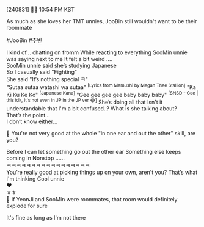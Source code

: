 [240831] 🐣💭 10:54 PM KST

As much as she loves her TMT unnies, JooBin still wouldn't want to be their roommate

#JooBin #주빈

I kind of... chatting on fromm
While reacting to everything SooMin unnie was saying next to me
It felt a bit weird
….  
SooMin unnie said she’s studying Japanese  
So I casually said "Fighting"  
She said "It’s nothing special ㅋ"  
"Sutaa sutaa watashi wa sutaa"  <sup>[Lyrics from Mamushi by Megan Thee Stallion]</sup>
"Ka Ki Ku Ke Ko"  <sup>[Japanese Kana]</sup>
"Gee gee gee gee baby baby baby"  <sup>[SNSD - Gee |  this idk, It's not even in JP in the JP ver 😂]</sup>
She’s doing all that
Isn't it understandable that I'm a bit confused..?
What is she talking about?  
That’s the point…  
I don’t know either…  

🫧 You're not very good at the whole "in one ear and out the other" skill, are you?

Before I can let something go out the other ear
Something else keeps coming in 
Nonstop
......  
ㅋㅋㅋㅋㅋㅋㅋㅋㅋㅋㅋㅋㅋㅋㅋㅋㅋ  
You’re really good at picking things up on your own, aren't you? 
That’s what I'm thinking
Cool unnie  
❤️  
ㅎㅎ  
🫧 If YeonJi and SooMin were roommates, that room would definitely explode for sure

It's fine as long as I'm not there